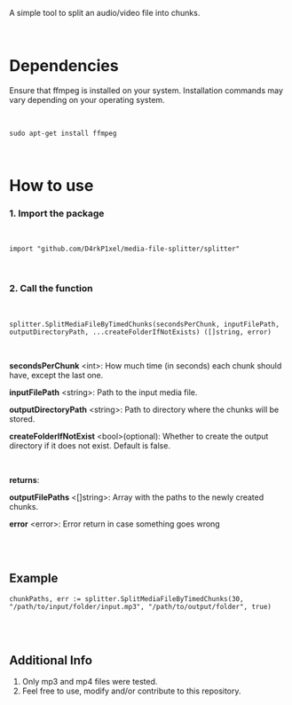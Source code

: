 A simple tool to split an audio/video file into chunks.

<br/>

# Dependencies
Ensure that ffmpeg is installed on your system. Installation commands may vary depending on your operating system.

<br/>

`sudo apt-get install ffmpeg`

<br/>

# How to use
### 1. Import the package

<br/>

`import "github.com/D4rkP1xel/media-file-splitter/splitter"`

<br/>


### 2. Call the function

<br/>
   
`splitter.SplitMediaFileByTimedChunks(secondsPerChunk, inputFilePath, outputDirectoryPath, ...createFolderIfNotExists) ([]string, error)`

<br/>

**secondsPerChunk** \<int>: How much time (in seconds) each chunk should have, except the last one.

**inputFilePath** \<string>: Path to the input media file.

**outputDirectoryPath** \<string>: Path to directory where the chunks will be stored.

**createFolderIfNotExist** \<bool>(optional): Whether to create the output directory if it does not exist. Default is false.

<br/>

**returns**:

**outputFilePaths** \<[]string>: Array with the paths to the newly created chunks.

**error** \<error>: Error return in case something goes wrong

<br/>

<br/>

## Example

`chunkPaths, err := splitter.SplitMediaFileByTimedChunks(30, "/path/to/input/folder/input.mp3", "/path/to/output/folder", true)`

<br/>

<br/>

## Additional Info

1. Only mp3 and mp4 files were tested.
2. Feel free to use, modify and/or contribute to this repository.
